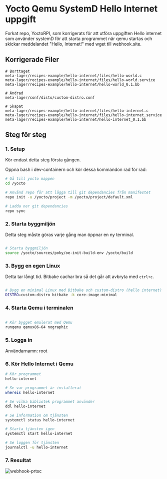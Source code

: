# Yocto Qemu SystemD Hello Internet uppgift

Forkat repo, YoctoRPI, som korrigerats för att utföra uppgiften Hello internet som använder systemD för att starta programmet när qemu startas och skickar meddelandet "Hello, Internet!" med wget till webhook.site.

## Korrigerade Filer

```
# Borttaget
meta-lager/recipes-example/hello-internet/files/hello-world.c
meta-lager/recipes-example/hello-internet/files/hello-world.service
meta-lager/recipes-example/hello-internet/hello-world_0.1.bb

# Ändrad
meta-lager/conf/disto/custom-distro.conf

# Skapat
meta-lager/recipes-example/hello-internet/files/hello-internet.c
meta-lager/recipes-example/hello-internet/files/hello-internet.service
meta-lager/recipes-example/hello-internet/hello-internet_0.1.bb

```

## Steg för steg

### 1. Setup 

Kör endast detta steg första gången.

Öppna bash i dev-containern och kör dessa kommandon rad för rad:

```bash
# Gå till yocto mappen
cd /yocto

# Använd repo för att lägga till git dependancies från manifestet 
repo init -u /yocto/project -m /yocto/project/default.xml

# Ladda ner git dependancies
repo sync

```

### 2. Starta byggmiljön

Detta steg måste göras varje gång man öppnar en ny terminal.

```bash

# Starta byggmiljön
source /yocto/sources/poky/oe-init-build-env /yocto/build

```

### 3. Bygg en egen Linux

Detta tar långt tid. Bitbake cachar bra så det går att avbryta med `ctrl+c`.

```bash

# Bygg en minimal Linux med Bitbake och custom-distro (hello internet)
DISTRO=custom-distro bitbake -k core-image-minimal

```

### 4. Starta Qemu i terminalen

```bash

# Kör bygget emulerat med Qemu
runqemu qemux86-64 nographic

```

### 5. Logga in

Användarnamn: root


### 6. Kör Hello Internet i Qemu

```bash
# Kör programmet
hello-internet

# Se var programmet är installerat
whereis hello-internet

# Se vilka bibliotek programmet använder
ddl hello-internet

# Se information om tjänsten
systemctl status hello-internet

# Starta tjänsten igen
systemctl start hello-internet

# Se loggen för tjänsten
journalctl -u hello-internet
```

### 7. Resultat

![webhook-prtsc](https://github.com/user-attachments/assets/a9b3b0d0-4021-4040-a9bc-eb349a6db4e7)
